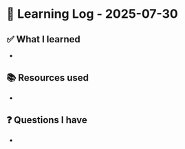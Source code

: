 # 🧠 Learning Log - 2025-07-30

## ✅ What I learned

- 

## 📚 Resources used

- 

## ❓ Questions I have

- 
